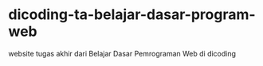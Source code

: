 # dicoding-ta-belajar-dasar-program-web
website tugas akhir dari Belajar Dasar Pemrograman Web di dicoding 
